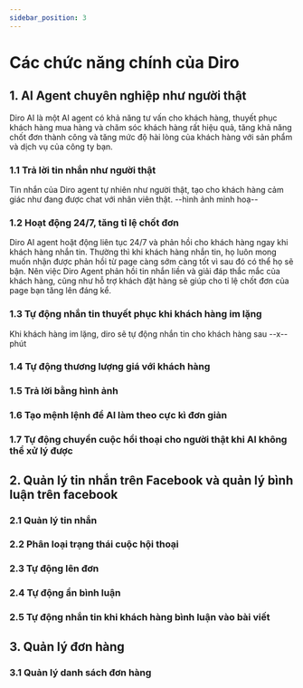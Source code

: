 ```yaml
---
sidebar_position: 3
---
```

# Các chức năng chính của Diro

## 1. AI Agent chuyên nghiệp như người thật
Diro AI là một AI agent có khả năng tư vấn cho khách hàng, thuyết phục khách hàng mua hàng và chăm sóc khách hàng rất hiệu quả, tăng khả năng chốt đơn thành công và tăng mức độ hài lòng của khách hàng với sản phẩm và dịch vụ của công ty bạn.
### 1.1 Trả lời tin nhắn như người thật
Tin nhắn của Diro agent tự nhiên như người thật, tạo cho khách hàng cảm giác như đang được chat với nhân viên thật.
--hình ảnh minh hoạ--
### 1.2 Hoạt động 24/7, tăng tỉ lệ chốt đơn
Diro AI agent hoặt động liên tục 24/7 và phản hồi cho khách hàng ngay khi khách hàng nhắn tin. Thường thì khi khách hàng nhắn tin, họ luôn mong muốn nhận được phản hồi từ page càng sớm càng tốt vì sau đó có thể họ sẽ bận. Nên việc Diro Agent phản hồi tin nhắn liền và giải đáp thắc mắc của khách hàng, cũng như hỗ trợ khách đặt hàng sẽ giúp cho tỉ lệ chốt đơn của page bạn tăng lên đáng kể.
### 1.3 Tự động nhắn tin thuyết phục khi khách hàng im lặng
Khi khách hàng im lặng, diro sẽ tự động nhắn tin cho khách hàng sau --x-- phút
### 1.4 Tự động thương lượng giá với khách hàng
### 1.5 Trả lời bằng hình ảnh
### 1.6 Tạo mệnh lệnh để AI làm theo cực kì đơn giản
### 1.7 Tự động chuyển cuộc hồi thoại cho người thật khi AI không thể xử lý được


## 2. Quản lý tin nhắn trên Facebook và quản lý bình luận trên facebook
### 2.1 Quản lý tin nhắn
### 2.2 Phân loại trạng thái cuộc hội thoại
### 2.3 Tự động lên đơn
### 2.4 Tự động ẩn bình luận
### 2.5 Tự động nhắn tin khi khách hàng bình luận vào bài viết

## 3. Quản lý đơn hàng
### 3.1 Quản lý danh sách đơn hàng





